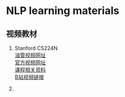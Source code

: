 # NLP learning materials

## 视频教材

1. Stanford CS224N   
   [油管视频网址](https://www.youtube.com/playlist?list=PLoROMvodv4rOSH4v6133s9LFPRHjEmbmJ)    
   [官方视频网址](http://onlinehub.stanford.edu/cs224)  
   [课程相关资料](http://web.stanford.edu/class/cs224n/index.html#schedule)  
   [B站视频链接](https://www.bilibili.com/video/av46216519) 

2.   
   


## 